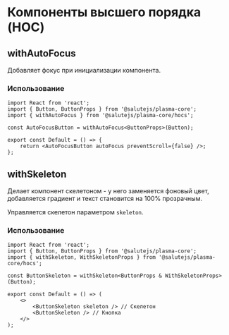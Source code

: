 # Компоненты высшего порядка (HOC)

## withAutoFocus

Добавляет фокус при инициализации компонента.

### Использование

```tsx
import React from 'react';
import { Button, ButtonProps } from '@salutejs/plasma-core';
import { withAutoFocus } from '@salutejs/plasma-core/hocs';

const AutoFocusButton = withAutoFocus<ButtonProps>(Button);

export const Default = () => {
    return <AutoFocusButton autoFocus preventScroll={false} />;
};
```

## withSkeleton

Делает компонент скелетоном - у него заменяется фоновый цвет, добавляется градиент и текст становится на 100% прозрачным.

Управляется скелетон параметром `skeleton`.

### Использование

```tsx
import React from 'react';
import { Button, ButtonProps } from '@salutejs/plasma-core';
import { withSkeleton, WithSkeletonProps } from '@salutejs/plasma-core/hocs';

const ButtonSkeleton = withSkeleton<ButtonProps & WithSkeletonProps>(Button);

export const Default = () => (
    <>
        <ButtonSkeleton skeleton /> // Скелетон
        <ButtonSkeleton /> // Кнопка
    </>
);
```
